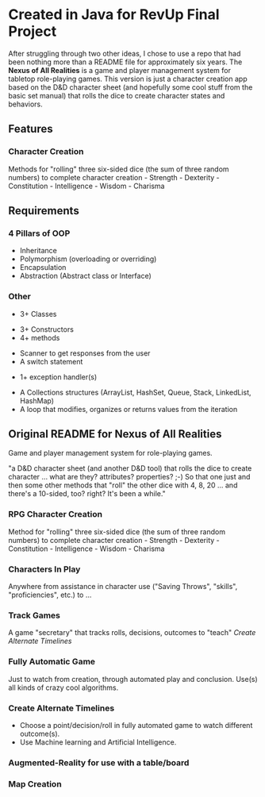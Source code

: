 # Created in Java for RevUp Final Project

After struggling through two other ideas, I chose to use a repo that had been nothing more than a README file for approximately six years. The **Nexus of All Realities** is a game and player management system for tabletop role-playing games. This version is just a character creation app based on the D&D character sheet (and hopefully some cool stuff from the basic set manual) that rolls the dice to create character states and behaviors.

## Features

### Character Creation

Methods for "rolling" three six-sided dice (the sum of three random numbers) to complete character creation
    - Strength
    - Dexterity
    - Constitution
    - Intelligence
    - Wisdom
    - Charisma

## Requirements

### 4 Pillars of OOP

- Inheritance
- Polymorphism (overloading or overriding)
- Encapsulation
- Abstraction (Abstract class or Interface)

### Other

+ 3+ Classes
- 3+ Constructors
- 4+ methods
+ Scanner to get responses from the user 
+ A switch statement
- 1+ exception handler(s)
+ A Collections structures (ArrayList, HashSet, Queue, Stack, LinkedList, HashMap)
+ A loop that modifies, organizes or returns values from the iteration

## Original README for Nexus of All Realities

Game and player management system for role-playing games.

"a D&D character sheet (and another D&D tool) that rolls the dice to create character ... what are they? attributes? properties? ;-) So that one just  and then some other methods that "roll" the other dice with 4, 8, 20 ... and there's a 10-sided, too? right? It's been a while."

### RPG Character Creation

Method for "rolling" three six-sided dice (the sum of three random numbers) to complete character creation
    - Strength
    - Dexterity
    - Constitution
    - Intelligence
    - Wisdom
    - Charisma

### Characters In Play

Anywhere from assistance in character use ("Saving Throws", "skills", "proficiencies", etc.) to ...

### Track Games

A game "secretary" that tracks rolls, decisions, outcomes to "teach" *Create Alternate Timelines*

### Fully Automatic Game

Just to watch from creation, through automated play and conclusion.
Use(s) all kinds of crazy cool algorithms.

### Create Alternate Timelines

- Choose a point/decision/roll in fully automated game to watch different outcome(s).
- Use Machine learning and Artificial Intelligence.

### Augmented-Reality for use with a table/board

### Map Creation
